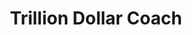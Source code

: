 ---
layout: book
title: Trillion Dollar Coach
tagline: The Leadership Playbook of Silicon Valley's Bill Campbell
authors: [ Eric Schmidt, Jonathan Rosenberg, Alan Eagle ]
tags: [featured]
asin: 173210221X
amazon_url: https://www.amazon.com/Trillion-Dollar-Coach-Leadership-Playbook/dp/0062839268
categories: [ leadership ]
raings_count: 1914
rating: 4.5
image: https://images-na.ssl-images-amazon.com/images/I/41vgassjrKL.jpg
description: 
---